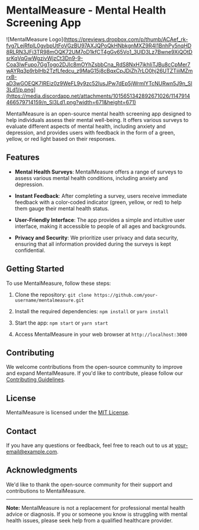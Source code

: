 # MentalMeasure - Mental Health Screening App

![MentalMeasure Logo](https://previews.dropbox.com/p/thumb/ACAef_rk-fvg7LejRfplL0gvbpUtFoVGzBU97AXJQPoQkHNbkgnMXZ9R4I1BnhPy5nqHD8RLRN3JFi3TR98mOQK72UM7oD1kfCT4gGv65Vo1_3UlD3Lz7Bwne9XiQOtDsrKqVqGwWgzivWjzCt3Dn9-9-Coa3lwFupo7GgTogo2DJIc8mOYhZsbbCna_RdS8NxH7jkhIiTJBu8cCpMer7wAYRq3p9rblHb2TzfLfedcu_z9MaG15j8cBqxCpJDiZh7rLO0hj26UTZTiiiMZmrxB-aD3wGOEQK7IREiz0z9WeFL9y9zc52IusJPw7dEp5jWrmlYTcNURwn5J9n_Sl3Ld1/p.png](https://media.discordapp.net/attachments/1015651342892671026/1147914466579714159/n_Sl3Ld1.png?width=671&height=671)

MentalMeasure is an open-source mental health screening app designed to help individuals assess their mental well-being. It offers various surveys to evaluate different aspects of mental health, including anxiety and depression, and provides users with feedback in the form of a green, yellow, or red light based on their responses.

## Features

- **Mental Health Surveys**: MentalMeasure offers a range of surveys to assess various mental health conditions, including anxiety and depression.

- **Instant Feedback**: After completing a survey, users receive immediate feedback with a color-coded indicator (green, yellow, or red) to help them gauge their mental health status.

- **User-Friendly Interface**: The app provides a simple and intuitive user interface, making it accessible to people of all ages and backgrounds.

- **Privacy and Security**: We prioritize user privacy and data security, ensuring that all information provided during the surveys is kept confidential.

## Getting Started

To use MentalMeasure, follow these steps:

1. Clone the repository: `git clone https://github.com/your-username/mentalmeasure.git`

2. Install the required dependencies: `npm install` or `yarn install`

3. Start the app: `npm start` or `yarn start`

4. Access MentalMeasure in your web browser at `http://localhost:3000`

## Contributing

We welcome contributions from the open-source community to improve and expand MentalMeasure. If you'd like to contribute, please follow our [Contributing Guidelines](CONTRIBUTING.md).

## License

MentalMeasure is licensed under the [MIT License](LICENSE).

## Contact

If you have any questions or feedback, feel free to reach out to us at your-email@example.com.

## Acknowledgments

We'd like to thank the open-source community for their support and contributions to MentalMeasure.

---

**Note:** MentalMeasure is not a replacement for professional mental health advice or diagnosis. If you or someone you know is struggling with mental health issues, please seek help from a qualified healthcare provider.
